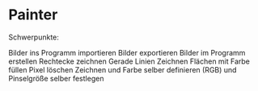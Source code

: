 # Painter

Schwerpunkte:

Bilder ins Programm importieren
Bilder exportieren
Bilder im Programm erstellen
Rechtecke zeichnen
Gerade Linien Zeichnen
Flächen mit Farbe füllen
Pixel löschen
Zeichnen und Farbe selber definieren (RGB) und Pinselgröße selber festlegen

